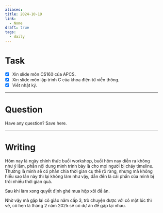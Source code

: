 ```yaml
---
aliases: 
title: 2024-10-19
link:
  - None
draft: true
tags:
  - daily
---
```

# Task
- [x] Xin slide môn CS160 của APCS.
- [x] Xin slide môn lập trình C của khoa điện tử viễn thông.
- [x] Viết nhật ký.

---
# Question

Have any question? Save here.

---
# Writing

Hôm nay là ngày chính thức buổi workshop, buổi hôm nay diễn ra không như ý lắm, phần nội dung mình trình bày là cho mọi người bị cháy timeline. Thường là mình sẽ có phân chia thời gian cụ thể rõ ràng, nhưng mà không hiểu sao lần này thì lại không làm như vậy, dẫn đến là cái phần của mình bị trôi nhiều thời gian quá.

Sau khi làm xong quyết định ghé mua hộp xôi để ăn.

Nhờ vậy mà gặp lại cô giáo năm cấp 3, trò chuyện được với cô một lúc thì về, cô hẹn là tháng 2 năm 2025 sẽ có dự án để gặp lại nhau.



